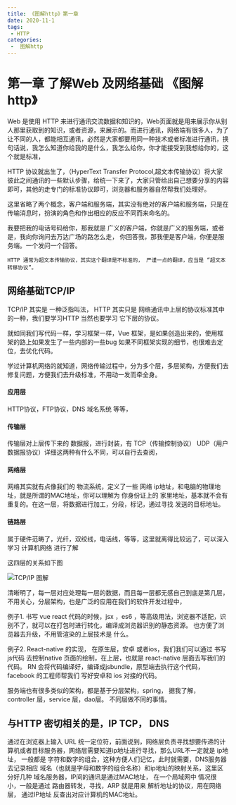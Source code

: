 ```yaml
---
title: 《图解http》第一章
date: 2020-11-1
tags:
 - HTTP
categories:
 -  图解http
---
```


# 第一章 了解Web 及网络基础 《图解http》


Web 是使用 HTTP 来进行通讯交流数据和知识的，Web页面就是用来展示你从别人那里获取到的知识，或者资源，来展示的。而进行通讯，网络端有很多人，为了让不同的人，都能相互通讯，必然是大家都要用同一种技术或者标准进行通讯，换句话说，我怎么知道你给我的是什么，我怎么给你，你才能接受到我想给你的，这个就是标准，

HTTP 协议就出生了，（HyperText Transfer Protocol,超文本传输协议）将大家彼此之间通讯的一些默认步骤，给统一下来了，大家只管给出自己想要分享的内容即可，其他的走专门的标准协议即可，浏览器和服务器自然帮我们处理好。

这里省略了两个概念，客户端和服务端，其实没有绝对的客户端和服务端，只是在传输消息时，扮演的角色和作出相应的反应不同而来命名的。

我要把我的电话号码给你，那我就是 广义的客户端，你就是广义的服务端，或者是，我向你询问去万达广场的路怎么走， 你回答我，那我便是客户端，你便是服务端。一个发问一个回答。

`HTTP 通常为超文本传输协议，其实这个翻译是不标准的， 严谨一点的翻译，应当是 “超文本转移协议”。`

## 网络基础TCP/IP

TCP/IP 其实是 一种泛指叫法， HTTP 其实只是 网络通讯中上层的协议标准其中的一种，我们要学习HTTP 当然也要学习 它下层的协议。

就如同我们写代码一样，学习框架一样，Vue 框架，是如果创造出来的，使用框架的路上如果发生了一些内部的一些bug 如果不同框架实现的细节，也很难去定位，去优化代码。

学过计算机网络的就知道，网络传输过程中，分为多个层，多层架构，方便我们去修复问题，方便我们去升级标准，不用动一发而牵全身。


#### 应用层

HTTP协议，FTP协议，DNS 域名系统 等等，

#### 传输层
传输层对上层传下来的 数据报，进行封装，有 TCP（传输控制协议） UDP（用户数据报协议）详细这两种有什么不同，可以自行去查阅，

#### 网络层

网络其实就有点像我们的 物流系统，定义了一些 网络 ip地址，和电脑的物理地址，就是所谓的MAC地址，你可以理解为 你身份证上的 家里地址，基本就不会有重复的。在这一层，将数据进行加工，分段，标记，通过寻找 发送的目标地址。

#### 链路层
属于硬件范畴了，光纤，双绞线，电话线，等等，这里就离得比较远了，可以深入学习 计算机网络 进行了解

这四层的关系如下图

![TCP/IP 图解](http://localhost:2002/1.1.png "TCP/IP 图解")

清晰明了，每一层对应处理每一层的数据，而且每一层都无感自己到底是第几层，不用关心，分层架构，也是广泛的应用在我们的软件开发过程中，

例子1. 书写 vue react 代码的时候，jsx ，es6 ，等高级用法，浏览器不适配，识别不了，就可以在打包时进行转化，编译成浏览器识别的静态资源。 也方便了浏览器去升级，不用管渲染的上层技术是 什么。

例子2. React-native 的实现， 在原生层，安卓 或者ios，我们我们可以通过 书写js代码 去控制native 页面的绘制，在上层，也就是 react-native 层面去写我们的代码。 RN 会将代码编译好，编译成jsbundle，原型端去执行这个代码，facebook 的工程师帮我们 写好安卓和 ios 对接的代码。

服务端也有很多类似的架构，都是基于分层架构，spring， 据我了解， controller 层，service 层，dao层。 不同层做不同的事情。


## 与HTTP 密切相关的是，IP TCP， DNS

通过在浏览器上输入 URL 统一定位符，前面说到，网络层负责寻找想要传递的计算机或者目标服务器，网络层需要知道ip地址进行寻找，那么URL不一定就是 ip地址， 一般都是 字符和数字的组合，这种方便人们记忆，此时就需要，DNS服务器 去记录相应 域名（也就是字母和数字的组合名称）和ip地址的映射关系，这里区分好几种 域名服务器，IP间的通讯是通过MAC地址， 在一个局域网中 情况很小，一般是通过 路由器转发，寻找，ARP 就是用来 解析地址的协议，用在网络层， 通过IP地址 反查出对应计算机的MAC地址。





